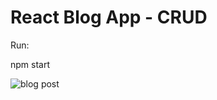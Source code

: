 # React Blog App - CRUD

Run:

npm start


![blog post](https://user-images.githubusercontent.com/56365809/202555817-6538ef74-ad27-4354-ae30-e87f1064ba48.png)

